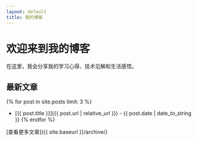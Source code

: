 ```yaml
---
layout: default
title: 我的博客
---
```


# 欢迎来到我的博客

在这里，我会分享我的学习心得、技术见解和生活感悟。

## 最新文章
{% for post in site.posts limit: 3 %}
- [{{ post.title }}]({{ post.url | relative_url }}) - {{ post.date | date_to_string }}
{% endfor %}

[查看更多文章]({{ site.baseurl }}/archive/)